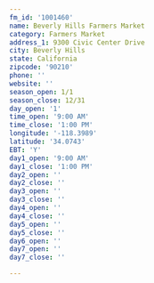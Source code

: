 ```yaml
---
fm_id: '1001460'
name: Beverly Hills Farmers Market
category: Farmers Market
address_1: 9300 Civic Center Drive
city: Beverly Hills
state: California
zipcode: '90210'
phone: ''
website: ''
season_open: 1/1
season_close: 12/31
day_open: '1'
time_open: '9:00 AM'
time_close: '1:00 PM'
longitude: '-118.3989'
latitude: '34.0743'
EBT: 'Y'
day1_open: '9:00 AM'
day1_close: '1:00 PM'
day2_open: ''
day2_close: ''
day3_open: ''
day3_close: ''
day4_open: ''
day4_close: ''
day5_open: ''
day5_close: ''
day6_open: ''
day7_open: ''
day7_close: ''

---
```

